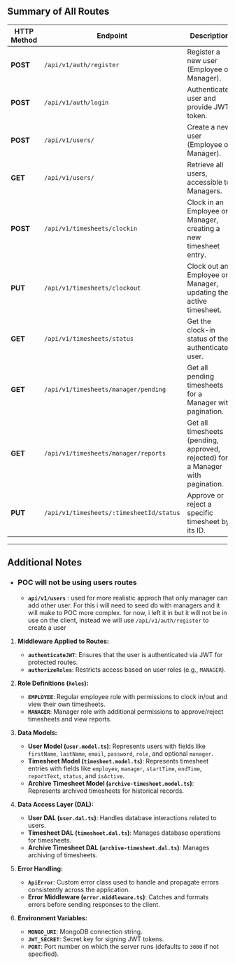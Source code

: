 

## **Summary of All Routes**

| **HTTP Method** | **Endpoint**                             | **Description**                                                         | **Authentication-Protected** | **Authorization**   |
|-----------------|------------------------------------------|-------------------------------------------------------------------------|------------------------------|----------------------|
| **POST**        | `/api/v1/auth/register`                  | Register a new user (Employee or Manager).                             | No                           | None                 |
| **POST**        | `/api/v1/auth/login`                     | Authenticate user and provide JWT token.                               | No                           | None                 |
| **POST**        | `/api/v1/users/`                          | Create a new user (Employee or Manager).                               | Yes                          | Manager              |
| **GET**         | `/api/v1/users/`                          | Retrieve all users, accessible to Managers.                            | Yes                          | Manager              |
| **POST**        | `/api/v1/timesheets/clockin`             | Clock in an Employee or Manager, creating a new timesheet entry.       | Yes                          | User + Manager       |
| **PUT**         | `/api/v1/timesheets/clockout`            | Clock out an Employee or Manager, updating the active timesheet.       | Yes                          | User + Manager       |
| **GET**         | `/api/v1/timesheets/status`              | Get the clock-in status of the authenticated user.                     | Yes                          | User + Manager       |
| **GET**         | `/api/v1/timesheets/manager/pending`     | Get all pending timesheets for a Manager with pagination.              | Yes                          | Manager              |
| **GET**         | `/api/v1/timesheets/manager/reports`     | Get all timesheets (pending, approved, rejected) for a Manager with pagination. | Yes                    | Manager              |
| **PUT**         | `/api/v1/timesheets/:timesheetId/status` | Approve or reject a specific timesheet by its ID.                      | Yes                          | Manager              |

---

## **Additional Notes**

- ### POC will not be using users routes
   - **``api/v1/users``** : used for more realistic approch that only manager can add other user. For this i will need to seed db with managers and it will make to POC more complex. for now, i left it in but it will not be in use on the client, instead we will use ``/api/v1/auth/register`` to create a user

1. **Middleware Applied to Routes:**
   - **`authenticateJWT`**: Ensures that the user is authenticated via JWT for protected routes.
   - **`authorizeRoles`**: Restricts access based on user roles (e.g., `MANAGER`).

2. **Role Definitions (`Roles`):**
   - **`EMPLOYEE`**: Regular employee role with permissions to clock in/out and view their own timesheets.
   - **`MANAGER`**: Manager role with additional permissions to approve/reject timesheets and view reports.

3. **Data Models:**
   - **User Model (`user.model.ts`)**: Represents users with fields like `firstName`, `lastName`, `email`, `password`, `role`, and optional `manager`.
   - **Timesheet Model (`timesheet.model.ts`)**: Represents timesheet entries with fields like `employee`, `manager`, `startTime`, `endTime`, `reportText`, `status`, and `isActive`.
   - **Archive Timesheet Model (`archive-timesheet.model.ts`)**: Represents archived timesheets for historical records.

4. **Data Access Layer (DAL):**
   - **User DAL (`user.dal.ts`)**: Handles database interactions related to users.
   - **Timesheet DAL (`timesheet.dal.ts`)**: Manages database operations for timesheets.
   - **Archive Timesheet DAL (`archive-timesheet.dal.ts`)**: Manages archiving of timesheets.

5. **Error Handling:**
   - **`ApiError`**: Custom error class used to handle and propagate errors consistently across the application.
   - **Error Middleware (`error.middleware.ts`)**: Catches and formats errors before sending responses to the client.

6. **Environment Variables:**
   - **`MONGO_URI`**: MongoDB connection string.
   - **`JWT_SECRET`**: Secret key for signing JWT tokens.
   - **`PORT`**: Port number on which the server runs (defaults to `3000` if not specified).

